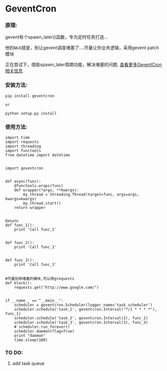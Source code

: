 # GeventCron

### 原理:
gevent有个spawn_later()函数，专为定时任务打造...  

他的`缺点`就是，别让gevent调度堵塞了....尽量让你业务逻辑，采用gevent patch模块

正在尝试下，借助spawn_later周期功能，解决堵塞的问题, [查看更多GeventCron相关信息](http://xiaorui.cc)

### 安装方法:
```
pip install geventcron

or

python setup.py install
```

### 使用方法:

```
import time
import requests
import threading
import functools
from datetime import datetime


import geventcron


def async(func):
    @functools.wraps(func)
    def wrapper(*args, **kwargs):
        my_thread = threading.Thread(target=func, args=args, kwargs=kwargs)
        my_thread.start()
    return wrapper


@async
def func_1():
    print 'Call func_1'


def func_2():
    print 'Call func_2'


def func_3():
    print 'Call func_3'


#尽量别用堵塞的模块,可以用grequests
def block():
    requests.get("http://www.google.com/")


if __name__ == "__main__":
    scheduler = geventcron.Scheduler(logger_name='task_scheduler')
    scheduler.schedule('task_1', geventcron.Interval("*/1 * * * *"), func_1)
    scheduler.schedule('task_2', geventcron.Interval(2), func_2)
    scheduler.schedule('task_3', geventcron.Interval(3), func_3)
    # scheduler.run_forever()
    scheduler.daemon(flag=True)
    print "daemon"
    time.sleep(100)
```


### TO DO:
1. add task queue
